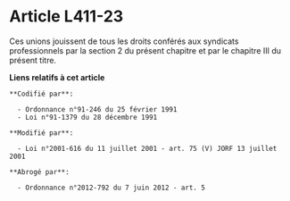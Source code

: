 # Article L411-23

Ces unions jouissent de tous les droits conférés aux syndicats professionnels par la section 2 du présent chapitre et par le
chapitre III du présent titre.

**Liens relatifs à cet article**

	**Codifié par**:

	  - Ordonnance n°91-246 du 25 février 1991
	  - Loi n°91-1379 du 28 décembre 1991

	**Modifié par**:

	  - Loi n°2001-616 du 11 juillet 2001 - art. 75 (V) JORF 13 juillet 2001

	**Abrogé par**:

	  - Ordonnance n°2012-792 du 7 juin 2012 - art. 5
